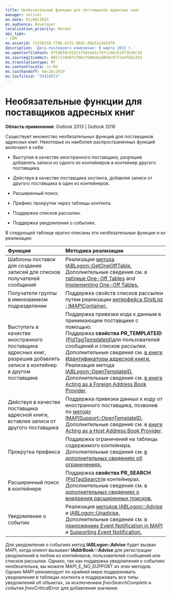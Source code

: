 ```yaml
---
title: Необязательные функции для поставщиков адресных книг
manager: soliver
ms.date: 03/09/2015
ms.audience: Developer
localization_priority: Normal
api_type:
- COM
ms.assetid: f1558259-7f0b-4731-80d2-88e51e203df0
description: 'Дата последнего изменения: 9 марта 2015 г.'
ms.openlocfilehash: 9f5d8f0cd1b21f58e4e5c7d7ccd6cb19f3626c38
ms.sourcegitcommit: 8657170d071f9bcf680aba50b9c07f2a4fb82283
ms.translationtype: MT
ms.contentlocale: ru-RU
ms.lasthandoff: 04/28/2019
ms.locfileid: "33414573"
---
```

# <a name="optional-features-for-address-book-providers"></a>Необязательные функции для поставщиков адресных книг

  
  
**Область применения**: Outlook 2013 | Outlook 2016 
  
Существует множество необязательных функций для поставщиков адресных книг. Некоторые из наиболее распространенных функций включают в себя:
  
- Выступая в качестве иностранного поставщика, разрешив добавлять записи из одного из контейнеров в контейнер другого поставщика.
    
- Действуя в качестве поставщика хостинга, добавляя записи от другого поставщика в один из контейнеров.
    
- Расширенный поиск.
    
- Префикс прокрутки через таблицы контента.
    
- Поддержка списков рассылки.
    
- Поддержка уведомления о событиях.
    
В следующей таблице кратко описаны эти необязательные функции и их реализация:
  
|**Функция**|**Методика реализации**|
|:-----|:-----|
|Шаблоны поставок для создания записей для списков получателей сообщений  <br/> |Реализация [метода IABLogon::GetOneOffTable.](iablogon-getoneofftable.md) Дополнительные сведения см. в [таблице One-Off Tables](one-off-tables.md) and [Implementing One-Off Tables.](implementing-one-off-tables.md)  <br/> |
|Получатели группы в именоваемом подразделении  <br/> |Поддержка свойств списков рассылки путем реализации [интерфейса IDistList : IMAPIContainer.](idistlistimapicontainer.md)  <br/> |
|Выступать в качестве иностранного поставщика адресных книг, разрешив добавлять записи в контейнер в другом поставщике  <br/> | Поддержка привязки кода к данным в принимающем поставщике с помощью:  <br/>  Поддержка **свойства PR_TEMPLATEID** [(PidTagTemplateid)](pidtagtemplateid-canonical-property.md)для пользователей сообщений и списков рассылки. Дополнительные сведения см. [в книге Идентификаторы адресной книги.](address-book-identifiers.md)  <br/>  Реализация метода [IABLogon::OpenTemplateID.](iablogon-opentemplateid.md) Дополнительные сведения см. [в книге Acting as a Foreign Address Book Provider](acting-as-a-foreign-address-book-provider.md).  <br/> |
|Действуя в качестве поставщика адресной книги, вставляя записи от другого поставщика  <br/> |Поддержка привязки данных к коду от иностранного поставщика, позвонив по [методу IMAPISupport::OpenTemplateID.](imapisupport-opentemplateid.md) Дополнительные сведения см. в [книге Acting as a Host Address Book Provider](acting-as-a-host-address-book-provider.md).  <br/> |
|Прокрутка префикса  <br/> |Поддержка ограничений на таблицы содержимого контейнера. Дополнительные сведения см. [в дополнительных сведениях об ограничениях.](about-restrictions.md)  <br/> |
|Расширенный поиск в контейнере  <br/> |Поддержка **свойства PR_SEARCH** [(PidTagSearch)](pidtagsearch-canonical-property.md)в контейнерах. Дополнительные сведения см. в [дополнительных сведениях о внедрении расширенных поисков.](implementing-advanced-searching.md)  <br/> |
|Уведомление о событии  <br/> |Реализация [методов IABLogon:::Advise](iablogon-advise.md) и [IABLogon::Unadvise.](iablogon-unadvise.md) Дополнительные сведения см. в [приложениях Event Notification in MAPI](event-notification-in-mapi.md) и [Supporting Event Notification.](supporting-event-notification.md)  <br/> |
   
Для уведомления о событиях метод **IABLogon::Advise** будет вызван MAPI, когда клиент вызывает **IAddrBook:::Advise** для регистрации уведомлений в любом из контейнеров, пользователей сообщений или списков рассылки. Однако, так как поддержка уведомления о событиях необязательна, вы можете MAPI_E_NO_SUPPORT из этих методов. Однако MAPI рекомендует по крайней мере поддерживать уведомления в таблицах контента и поддерживать все типы уведомлений об объектах, за исключением  _fnevSearchComplete_ и  _события fnevCriticalError_ для добавления значения. 
  

